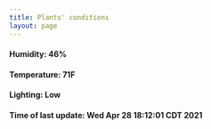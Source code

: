 ```yaml
---
title: Plants' conditions
layout: page
---
```



#### Humidity: 46%
#### Temperature: 71F
#### Lighting: Low
#### Time of last update: Wed Apr 28 18:12:01 CDT 2021
